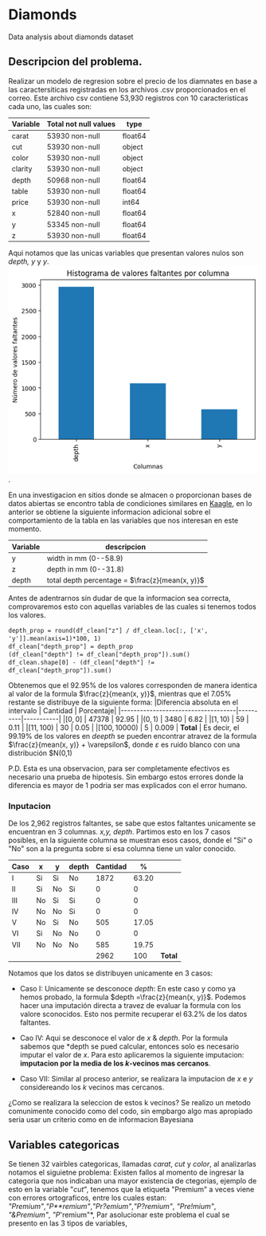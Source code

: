 # Diamonds
Data analysis about diamonds dataset

## Descripcion del problema. 

Realizar un modelo de regresion sobre el precio de los diamnates en base a las caractersiticas registradas en los archivos .csv proporcionados en el correo. Este 
archivo csv contiene 53,930  registros con 10 caracteristicas cada uno, las cuales son:

|  Variable | Total not null values | type    |
|-----------|-----------------------|---------|
| carat     |   53930 non-null      | float64 |
|  cut      |   53930 non-null      | object  |
|  color    |   53930 non-null      | object  |
|  clarity  |   53930 non-null      | object  |
|  depth    |   50968 non-null      | float64 |
|  table    |   53930 non-null      | float64 |
|  price    |   53930 non-null      | int64   |
|  x        |   52840 non-null      | float64 |
|  y        |   53345 non-null      | float64 |
|  z        |   53930 non-null      | float64 |

Aqui notamos que las unicas variables que presentan valores nulos son *depth, y* y *y*. 
![alt text](image.png). 

En una investigacion en sitios donde se almacen o proporcionan bases de datos abiertas se encontro tabla de condiciones similares en [Kaagle](https://www.kaggle.com/datasets/shivam2503/diamonds), en lo anterior se obtiene la siguiente informacion adicional sobre el comportamiento de la tabla en las variables que nos interesan en este momento.

|Variable | descripcion |
|---------|----------------------|
|y        |width in mm (0--58.9) |
|z        |depth in mm (0--31.8) |
|depth    |total depth percentage = $\frac{z}{mean(x, y)}$ |

Antes de adentrarnos sin dudar de que la informacion sea correcta, comprovaremos esto con aquellas variables de las cuales si tenemos todos los valores. 

```
depth_prop = round(df_clean["z"] / df_clean.loc[:, ['x', 'y']].mean(axis=1)*100, 1)
df_clean["depth_prop"] = depth_prop
(df_clean["depth"] != df_clean["depth_prop"]).sum()
df_clean.shape[0] - (df_clean["depth"] != df_clean["depth_prop"]).sum()
```

Obtenemos que el 92.95% de los valores corresponden de manera identica al valor de la formula $\frac{z}{mean(x, y)}$, mientras que el 7.05% restante se distribuye de la siguiente forma:
|Diferencia absoluta en el intervalo | Cantidad | Porcentaje|
|------------------------------------|----------|-----------|
|$[0,0]$         | 47378 | 92.95   | 
|$(0,1)$         | 3480  | 6.82    |
|$[1,10)$        | 59    | 0.11    |
|$[11,100)$      | 30    | 0.05    | 
|$[100,10000)$   | 5     | 0.009   |
 **Total**       | 
Es decir, el 99.19% de los valores en $deepth$ se pueden encontrar atravez de la formula $\frac{z}{mean(x, y)} + \varepsilon$, donde $\varepsilon$ es ruido blanco con una distribución $N(0,1)

P.D. Esta es una observacion, para ser completamente efectivos es necesario una prueba de hipotesis. Sin embargo estos errores donde la diferencia es mayor de 1 podria ser mas explicados con el error humano.

### Inputacion
De los 2,962 registros faltantes, se sabe que estos faltantes unicamente se encuentran en 3 columnas. *x,y, depth*.  Partimos esto en los 7 casos posibles, en la siguiente columna se muestran esos casos, donde el "Si" o "No" son a la pregunta sobre si esa columna tiene un valor conocido.

|Caso|x |y |depth | Cantidad | % ||
|--|--|--|---|----|---|-|
|I|Si|Si|No |1872|63.20| 
|II|Si|No|Si |  0 | 0   | 
|III|No|Si|Si |  0 | 0   | 
|IV|No|No|Si |  0 | 0   | 
|V|No|Si|No |505 |17.05| 
|VI|Si|No|No |  0 | 0   |  
|VII|No|No|No |585 |19.75| 
||  |  |   |2962|100|**Total**

Notamos que los datos se distribuyen unicamente en 3 casos:
* Caso I: Unicamente se desconoce *depth*: En este caso y como ya hemos probado, la formula $depth =\frac{z}{mean(x, y)}$. Podemos hacer una imputación directa a travez de evaluar la formula con los valore sconocidos. Esto nos permite recuperar el 63.2% de los datos faltantes.
* Cao IV: Aqui se desconoce el valor de *x* & *depth*. Por la formula sabemos que *depth se pued calcular, entonces solo es necesario imputar el valor de $x$. Para esto aplicaremos la siguiente imputacion:
    **imputacion por la media de los $k$-vecinos mas cercanos**.

* Caso VII: Similar al proceso anterior, se realizara la imputacion de *x* e *y* considereando los *k* vecinos mas cercanos.

¿Como se realizara la seleccion de estos k vecinos?
Se realizo un metodo comunimente conocido como del codo, sin empbargo algo mas apropiado seria usar un criterio como en de informacion Bayesiana

## Variables categoricas
Se tienen 32 vairbles categoricas, llamadas 
*carat*,  *cut* y *color*, al analizarlas notamos el siguietne problema: 
Existen fallos al momento de ingresar la categoria que nos indicaban una mayor existencia de ctegorias, ejemplo de esto en la variable "*cut*", tenemos que la etiqueta  "Premium" a veces viene con errores ortograficos, entre los cuales estan:
*"Premium"*,*"P**remium"*,*"Pr?emium"*,*"P?remium"*, *"Pre!mium"*, *"&Premium"*, *"P*'remium"*,
Par asolucionar este problema el cual se presento en las 3 tipos de variables, 

